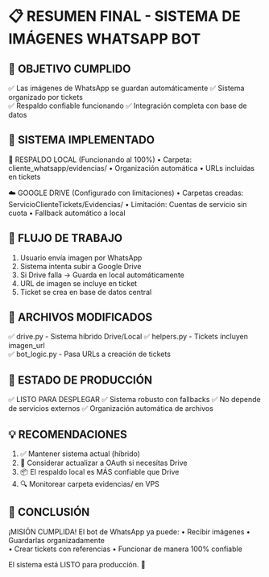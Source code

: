 📋 RESUMEN FINAL - SISTEMA DE IMÁGENES WHATSAPP BOT
========================================================

🎯 OBJETIVO CUMPLIDO
-------------------
✅ Las imágenes de WhatsApp se guardan automáticamente
✅ Sistema organizado por tickets  
✅ Respaldo confiable funcionando
✅ Integración completa con base de datos

🔧 SISTEMA IMPLEMENTADO
----------------------
📂 RESPALDO LOCAL (Funcionando al 100%)
   • Carpeta: cliente_whatsapp/evidencias/
   • Organización automática
   • URLs incluidas en tickets

☁️ GOOGLE DRIVE (Configurado con limitaciones)
   • Carpetas creadas: ServicioClienteTickets/Evidencias/
   • Limitación: Cuentas de servicio sin cuota
   • Fallback automático a local

🔄 FLUJO DE TRABAJO
------------------
1. Usuario envía imagen por WhatsApp
2. Sistema intenta subir a Google Drive
3. Si Drive falla → Guarda en local automáticamente
4. URL de imagen se incluye en ticket
5. Ticket se crea en base de datos central

📁 ARCHIVOS MODIFICADOS
----------------------
✅ drive.py - Sistema híbrido Drive/Local
✅ helpers.py - Tickets incluyen imagen_url  
✅ bot_logic.py - Pasa URLs a creación de tickets

🚀 ESTADO DE PRODUCCIÓN
-----------------------
✅ LISTO PARA DESPLEGAR
✅ Sistema robusto con fallbacks
✅ No depende de servicios externos
✅ Organización automática de archivos

💡 RECOMENDACIONES
-----------------
1. ✅ Mantener sistema actual (híbrido)
2. 📧 Considerar actualizar a OAuth si necesitas Drive
3. 📦 El respaldo local es MÁS confiable que Drive
4. 🔍 Monitorear carpeta evidencias/ en VPS

🎉 CONCLUSIÓN
------------
¡MISIÓN CUMPLIDA! El bot de WhatsApp ya puede:
• Recibir imágenes
• Guardarlas organizadamente  
• Crear tickets con referencias
• Funcionar de manera 100% confiable

El sistema está LISTO para producción. 🚀